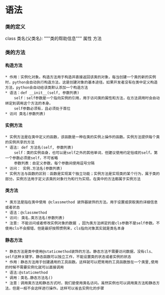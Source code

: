 # 语法
### 类的定义
class 类名(父类名):
    """类的帮助信息"""
    属性
    方法
### 类的方法
#### 构造方法
    * 作用：实例化对象。构造方法用于构造并直接返回该类的对象，每当创建一个类的新的实例时，python会自动执行构造方法，这是创建对象的基本途径。如果开发者没有在类中定义构造方法，python会自动给该类默认添加一个构造方法
    * 语法：def __init__(self, 参数列表)
        self：self参数是一个指向实例的引用，用于访问类的属性和方法，在方法调用时会自动绑定到调用这个方法的本身。
        self参数必须有，且必须处于首位
    * 访问 类名(参数列表)
#### 实例方法
    * 实例方法是在类中定义的函数，该函数是一种在类的实例上操作的函数。实例方法提供每个类的实例共享的方法
    * 语法: def 方法名(self, 参数列表)
        self：类的实例自身，也可以是self之外的其他单词，但建议使用约定俗成的self。第一个参数必须是self，不可省略
        参数列表：自定义参数，每个参数间使用逗号分隔
    * 访问： 实例.方法名(参数列表)
    * 实例方法与函数的区别：函数是实现某个独立功能；实例方法是实现类的某个行为，属于类的部分。实例方法用于定义该类的对象行为和行为实现。在类中的方法都属于实例方法

#### 类方法
    * 类方法是指在类中使用 @classmethod 装饰器装饰的方法。用于设置或获取类的详细信息或者状态
    * 语法：@classmethod
    * 访问: 类名.类方法名(参数列表)
    * 注意: 不能访问或者修改实例对象的数据 ，因为类方法绑定的是cls参数不是self参数。不使用cls不会报错，但是最好按照惯例来，cls指向对象其实就是类名本身
#### 静态方法
    * 静态方法是类中使用@staticmethod装饰的方法。静态方法不需要访问数据，没有cls、self这种关键字。静态函数可以独立工作，不能设置类的状态或者实例的状态
    * 作用：静态方法用于创建通用的工具函数。这样就可以把常用的工具函数放在一个类里,使用的时候不需要实例化就可以直接调用
    * 语法:@staticmethod
    * 调用：类名.静态方法名()
    * 注意：调用类方法和静态方式时，我们是使用类名访问。虽然实例也可以调用类方法和静态方法，但是一般不会这样进行操作。这样可以省去实例化的步骤